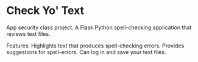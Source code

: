 # Check Yo' Text
App security class project. A Flask Python spell-checking application that reviews text files.

Features:
    Highlights text that produces spell-checking errors.
    Provides suggestions for spell-errors.
    Can log in and save your text files.